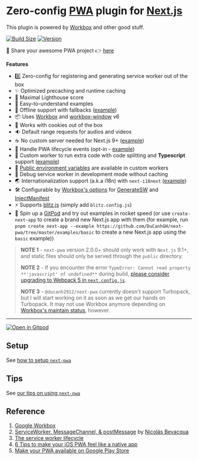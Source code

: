 # Zero-config [PWA](https://web.dev/learn/pwa/) plugin for [Next.js](https://nextjs.org/)

This plugin is powered by [Workbox](https://developer.chrome.com/docs/workbox/) and other good stuff.

[![Build Size](https://img.shields.io/bundlephobia/minzip/@ducanh2912/next-pwa?label=Bundle%20size&style=flat&color=success)](https://bundlephobia.com/result?p=@ducanh2912/next-pwa)
[![Version](https://img.shields.io/npm/v/@ducanh2912/next-pwa?style=flat&color=success)](https://www.npmjs.com/package/@ducanh2912/next-pwa)

👋 Share your awesome PWA project 👉 [here](https://github.com/shadowwalker/next-pwa/discussions/206)

**Features**

- 0️⃣ Zero-config for registering and generating service worker out of the box
- ✨ Optimized precaching and runtime caching
- 💯 Maximal Lighthouse score
- 🎈 Easy-to-understand examples
- 📴 Offline support with fallbacks ([example](/examples/offline-fallback-v2))
- 📦 Uses [Workbox](https://developer.chrome.com/docs/workbox/) and [workbox-window](https://developer.chrome.com/docs/workbox/modules/workbox-window) v6
- 🍪 Works with cookies out of the box
- 🔉 Default range requests for audios and videos
- ☕ No custom server needed for Next.js 9+ ([example](/examples/basic))
- 🔧 Handle PWA lifecycle events (opt-in - [example](/examples/lifecycle))
- 📐 Custom worker to run extra code with code splitting and **Typescript** support ([example](/examples/custom-worker))
- 📜 [Public environment variables](https://nextjs.org/docs/basic-features/environment-variables#exposing-environment-variables-to-the-browser) are available in custom workers
- 🐞 Debug service worker in development mode without caching
- 🌏 Internationalization support (a.k.a i18n) with `next-i18next` ([example](/examples/next-i18next))
- 🛠 Configurable by [Workbox's options](https://developer.chrome.com/docs/workbox/modules/workbox-webpack-plugin) for [GenerateSW](https://developer.chrome.com/docs/workbox/modules/workbox-webpack-plugin/#generatesw-plugin) and [InjectManifest](https://developer.chrome.com/docs/workbox/modules/workbox-webpack-plugin/#injectmanifest-plugin)
- ⚡ Supports [blitz.js](https://blitzjs.com/) (simply add `blitz.config.js`)
- 🚀 Spin up a [GitPod](https://gitpod.io/#https://github.com/DuCanhGH/next-pwa/) and try out examples in rocket speed (or use `create-next-app` to create a brand new Next.js app with them (for example, run `pnpm create next-app --example https://github.com/DuCanhGH/next-pwa/tree/master/examples/basic` to create a new Next.js app using the `basic` example))

> **NOTE 1** - `next-pwa` version 2.0.0+ should only work with `Next.js` 9.1+, and static files should only be served through the `public` directory.
>
> **NOTE 2** - If you encounter the error `TypeError: Cannot read property **'javascript' of undefined**` during build, [please consider upgrading to Webpack 5 in `next.config.js`](https://github.com/shadowwalker/next-pwa/issues/198#issuecomment-817205700).
>
> **NOTE 3** - `@ducanh2912/next-pwa` currently doesn't support Turbopack, but I will start working on it as soon as we get our hands on Turbopack. It may not use Workbox anymore depending on [Workbox's maintain status](https://github.com/GoogleChrome/workbox/issues/3149), however.

---

[![Open in Gitpod](https://img.shields.io/badge/Open%20In-Gitpod.io-%231966D2?style=for-the-badge&logo=gitpod)](https://gitpod.io/#https://github.com/DuCanhGH/next-pwa/)

## Setup

See [how to setup `next-pwa`](https://ducanh-next-pwa.vercel.app/docs/next-pwa/getting-started)

## Tips

See [our tips on using `next-pwa`](https://ducanh-next-pwa.vercel.app/docs/next-pwa/tips)

## Reference

1. [Google Workbox](https://developer.chrome.com/docs/workbox/what-is-workbox/)
2. [ServiceWorker, MessageChannel, & postMessage](https://ponyfoo.com/articles/serviceworker-messagechannel-postmessage) by [Nicolás Bevacqua](https://ponyfoo.com/contributors/ponyfoo)
3. [The service worker lifecycle](https://developers.google.com/web/fundamentals/primers/service-workers/lifecycle)
4. [6 Tips to make your iOS PWA feel like a native app](https://www.netguru.com/codestories/pwa-ios)
5. [Make your PWA available on Google Play Store](https://www.netguru.com/codestories/make-your-pwa-available-on-google-play-store)
